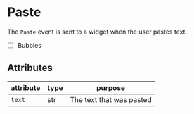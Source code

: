 # Paste

The `Paste` event is sent to a widget when the user pastes text.

- [ ] Bubbles

## Attributes

| attribute | type | purpose                  |
| --------- | ---- | ------------------------ |
| `text`    | str  | The text that was pasted |
